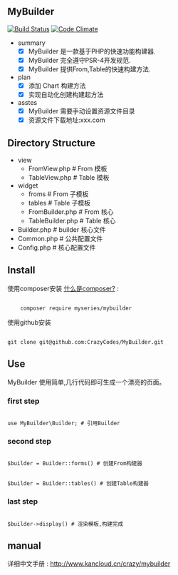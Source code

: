 ## MyBuilder
[![Build Status](https://travis-ci.org/CrazyCodes/MyBuilder.svg?branch=master)](https://travis-ci.org/CrazyCodes/MyBuilder)
[![Code Climate](https://codeclimate.com/github/CrazyCodes/MyBuilder/badges/gpa.svg)](https://codeclimate.com/github/CrazyCodes/MyBuilder) 
- summary
    - [x] MyBuilder 是一款基于PHP的快速功能构建器.
    - [x] MyBuilder 完全遵守PSR-4开发规范.
    - [x] MyBuilder 提供From,Table的快速构建方法.
- plan
    - [x] 添加 Chart 构建方法
    - [x] 实现自动化创建构建起方法
- asstes
    - [x] MyBuilder 需要手动设置资源文件目录
    - [x] 资源文件下载地址:xxx.com
    
## Directory Structure
- view 
    - FromView.php # From 模板
    - TableView.php # Table 模板
- widget
    - froms # From 子模板
    - tables # Table 子模板
    - FromBuilder.php # From 核心
    - TableBuilder.php # Table 核心
- Builder.php # builder 核心文件
- Common.php  # 公共配置文件
- Config.php  # 核心配置文件 

## Install

使用composer安装 <a href="https://getcomposer.org/">什么是composer?</a> :

<code>
    composer require myseries/mybuilder
</code>

使用github安装 

<code>
git clone git@github.com:CrazyCodes/MyBuilder.git
</code>

## Use
MyBuilder 使用简单,几行代码即可生成一个漂亮的页面。

### first step
<code>
use MyBuilder\Builder; # 引用Builder
</code>

### second step
<code>
$builder = Builder::forms() # 创建From构建器

$builder = Builder::tables() # 创建Table构建器
</code>

### last step
<code>
$builder->display() # 渲染模板,构建完成
</code>

## manual
详细中文手册 : http://www.kancloud.cn/crazy/mybuilder
